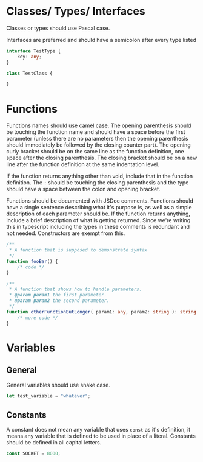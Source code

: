 # Classes/ Types/ Interfaces
Classes or types should use Pascal case.

Interfaces are preferred and should have a semicolon after every type listed
```typescript
interface TestType {
    key: any;
}

class TestClass {

}
```
# Functions
Functions names should use camel case. 
The opening parenthesis should be touching the function name and should have a space before the first parameter (unless there are no parameters then the opening parenthesis should immediately be followed by the closing counter part).
The opening curly bracket should be on the same line as the function definition, one space after the closing parenthesis. The closing bracket should be on a new line after the function definition at the same indentation level.

If the function returns anything other than void, include that in the function definition. The `:` should be touching the closing parenthesis and the type should have a space between the colon and opening bracket.

Functions should be documented with JSDoc comments. Functions should have a single sentence describing what it's purpose is, as well as a simple description of each parameter should be.
If the function returns anything, include a brief description of what is getting returned.
Since we're writing this in typescript including the types in these comments is redundant and not needed.
Constructors are exempt from this.
```typescript
/**
 * A function that is supposed to demonstrate syntax
 */
function fooBar() {
    /* code */
}

/**
 * A function that shows how to handle parameters.
 * @param param1 the first parameter.
 * @param param2 the second parameter.
 */
function otherFunctionButLonger( param1: any, param2: string ): string {
    /* more code */
}
```
# Variables
## General
General variables should use snake case.
```typescript
let test_variable = "whatever";
```
## Constants
A constant does not mean any variable that uses `const` as it's definition, it means any variable that is defined to be used in place of a literal. Constants should be defined in all capital letters.
```typescript
const SOCKET = 8000;
```